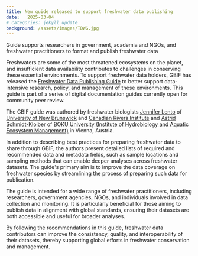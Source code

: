 ```yaml
---
title: New guide released to support freshwater data publishing
date:   2025-03-04
# categories: jekyll update
background: /assets/images/TDWG.jpg
---
```

Guide supports researchers in government, academia and NGOs, and freshwater practitioners to format and publish freshwater data

Freshwaters are some of the most threatened ecosystems on the planet, and insufficient data availability contributes to challenges in conserving these essential environments. To support freshwater data holders, GBIF has released the [Freshwater Data Publishing Guide](https://docs.gbif.org/freshwater-data-publishing-guide/en/) to better support data-intensive research, policy, and management of these environments. This guide is part of a series of digital documentation guides currently open for community peer review.

The GBIF guide was authored by freshwater biologists [Jennifer Lento](https://orcid.org/0000-0002-8098-4825) of [University of New Brunswick](https://www.unb.ca/) and [Canadian Rivers Institute](https://www.canadianriversinstitute.com/) and [Astrid Schmidt-Kloiber](https://orcid.org/0000-0001-8839-5913) of [BOKU University (Institute of Hydrobiology and Aquatic Ecosystem Management)](https://boku.ac.at/en/) in Vienna, Austria.

In addition to describing best practices for preparing freshwater data to share through GBIF, the authors present detailed lists of required and recommended data and metadata fields, such as sample locations and sampling methods that can enable deeper analyses across freshwater datasets. The guide's primary aim is to improve the data coverage on freshwater species by streamlining the process of preparing such data for publication.

The guide is intended for a wide range of freshwater practitioners, including researchers, government agencies, NGOs, and individuals involved in data collection and monitoring. It is particularly beneficial for those aiming to publish data in alignment with global standards, ensuring their datasets are both accessible and useful for broader analyses. 

By following the recommendations in this guide, freshwater data contributors can improve the consistency, quality, and interoperability of their datasets, thereby supporting global efforts in freshwater conservation and management.
